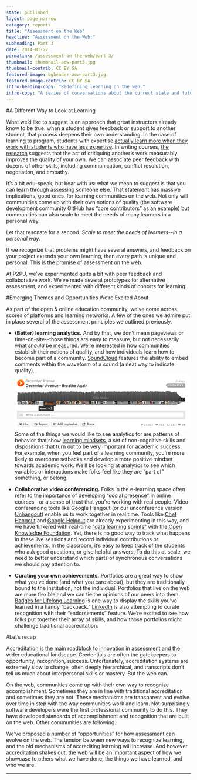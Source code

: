 ```yaml
---
state: published
layout: page_narrow
category: reports
title: "Assessment on the Web" 
headline: "Assessment on the Web:" 
subheading: Part 3
date: 2014-01-22
permalink: /assessment-on-the-web/part-3/
thumbnail: thumbnail-aow-part3.jpg
thumbnail-contrib: CC BY SA
featured-image: bgheader-aow-part3.jpg
featured-image-contrib: CC BY SA
intro-heading-copy: "Redefining learning on the web."
intro-copy: "A series of conversations about the current state and future of learning online. Brought to you by the folks at Peer 2 Peer University."
---
```


#A Different Way to Look at Learning

What we’d like to suggest is an approach that great instructors already know to be true: when a 
student gives feedback or support to another student, that process deepens their own 
understanding. In the case of learning to program, students with expertise [actually learn more 
when they work with students who have less expertise](https://dl.dropboxusercontent.com/u/12828081/Assessment%20for%20the%20Web/de%20Faria%2C%20Forming%20Groups.pdf). In writing courses, 
[the research](https://dl.dropboxusercontent.com/u/12828081/Assessment%20for%20the%20Web/1170598-Topping.pdf)
suggests that the act of critiquing another’s work measurably improves the quality 
of your own. We can associate peer feedback with dozens of other skills, 
including communication, conflict resolution, negotiation, and empathy.

It’s a bit edu-speak, but bear with us: what we mean to suggest is that you can learn through 
assessing someone else. That statement has massive implications, good ones, 
for learning communities on the web. Not only will communities come up with their own notions of
 quality (the software development community GitHub has “core contributors” as an example) but 
 communities can also scale to meet the needs of many learners in a personal way.
 
Let that resonate for a second. *Scale to meet the needs of learners--in a personal way*.

If we recognize that problems might have several answers, and feedback on your project extends 
your own learning, then every path is unique and personal. This is the promise of assessment on 
the web.

At P2PU, we’ve experimented quite a bit with peer feedback and collaborative work. We’ve made 
several prototypes for alternative assessment, and experimented with different kinds of cohorts 
for learning.

#Emerging Themes and Opportunities We’re Excited About

As part of the open & online education community, we’ve come across scores of platforms and 
learning networks. A few of the ones we admire put in place several of the assessment principles
 we outlined previously.
 
* **(Better) learning analytics.**
And by that, we don’t mean pageviews or time-on-site--those things are easy to measure, 
but not necessarily [what *should* be measured](http://info.p2pu.org/2012/12/09/analytics-and-the-art-of-learning/). We’re interested in how communities establish 
their notions of quality, and how individuals learn how to become part of a community. 
[SoundCloud](https://soundcloud.com/) features the ability to embed comments within the waveform 
of a sound (a neat way to 
indicate quality).
![Screengrab SoundCloud, CC BY SA](/img/content/aow/soundcloud.png "SoundCloud screen, CC BY SA")
Some of the things we would like to see analytics for are patterns of behavior
 that show [learning mindsets](http://www.hewlett.org/uploads/documents/Academic_Mindsets_as_a_Critical_Component_of_Deeper_Learning_CAMILLE_FARRINGTON_April_20_2013.pdf), 
 a set of non-cognitive skills and dispositions that turn out to be very important for academic 
 success. For example, when you feel part of a learning community, you’re more likely to overcome
  setbacks and develop a more positive mindset towards academic work. We’ll be looking at 
  analytics to see which variables or interactions make folks feel like they are “part of” 
  something, or belong.
  
* **Collaborative video conferencing.**
Folks in the e-learning space often refer to the importance of developing [“social presence”](http://en.wikipedia.org/wiki/Community_of_inquiry)
 in online courses--or a sense of trust that you’re working with real people. Video conferencing 
 tools like Google Hangout (or our unconference version [Unhangout](https://unhangout.media.mit.edu/)) enable us to work together in
  real time. Tools like [Chef Hangout](http://www.chefhangout.com/) and [Google Helpout](https://helpouts.google.com/home)
are already experimenting in this way, and we have tinkered with real-time ["data learning 
sprints"](http://info.p2pu.org/2013/11/20/data-explorer-mission-recap/) with the [Open Knowledge 
Foundation](http://us.okfn.org/). Yet, there is no good way to track what happens in these live 
sessions and record individual contributions or achievements. In the classroom, 
it’s easy to keep track of the students who ask good questions, or give helpful answers. To do 
this at scale, we need to better understand which parts of synchronous conversations we should 
pay attention to.

* **Curating your own achievements.**
Portfolios are a great way to show what you’ve done (and what you care about), 
but they are traditionally bound to the institution, not the individual. Portfolios that live on
 the web are more flexible and we can tie the opinions of our peers into them. [Badges for 
 Lifelong Learning](http://www.hastac.org/groups/badges-lifelong-learning) is one way to display 
 the skills you’ve learned in a handy “backpack.” [LinkedIn](https://www.linkedin.com/) is also 
 attempting to curate recognition with their “endorsements” feature. We’re excited to see how 
 folks put together their array of skills, and how those portfolios might challenge traditional 
 accreditation.
 
#Let’s recap

Accreditation is the main roadblock to innovation in assessment and the wider educational 
landscape. Credentials are often the gatekeepers to opportunity, recognition, 
success. Unfortunately, accreditation systems are extremely slow to change, 
often deeply hierarchical, and transcripts don’t tell us much about interpersonal skills or 
mastery. But the web can.

On the web, communities come up with their own way to recognize accomplishment. Sometimes they 
are in line with traditional accreditation and sometimes they are not. These mechanisms are 
transparent and evolve over time in step with the way communities work and learn. Not 
surprisingly software developers were the first professional community to do this. They have 
developed standards of accomplishment and recognition that are built on the web. Other 
communities are following.
 
We’ve proposed a number of “opportunities” for how assessment can evolve on the web. The tension 
between new ways to recognize learning, and the old mechanisms of accrediting learning will 
increase. And however accreditation shakes out, the web will be an important aspect of how we 
showcase to others what we have done, the things we have learned, and who we are.




<hr>
<div class="col-md-12 content">
	<div id="disqus_thread"></div>
	<script type="text/javascript">
		/* * * CONFIGURATION VARIABLES: EDIT BEFORE PASTING INTO YOUR WEBPAGE * * */
		var disqus_shortname = 'assessmentonthewebpart1'; // required: replace example with your forum shortname
		var disqus_url = 'http://reports.p2pu.org/reports/assessment_on_the_web/part_3/';

		/* * * DON'T EDIT BELOW THIS LINE * * */
		(function () {
			var dsq = document.createElement('script');
			dsq.type = 'text/javascript';
			dsq.async = true;
			dsq.src = '//' + disqus_shortname + '.disqus.com/embed.js';
			(document.getElementsByTagName('head')[0] || document.getElementsByTagName('body')[0]).appendChild(dsq);
		})();
	</script>
	<noscript>Please enable JavaScript to view the <a href="http://disqus.com/?ref_noscript">comments powered by
																							 Disqus.</a></noscript>
	<a href="http://disqus.com" class="dsq-brlink">comments powered by <span class="logo-disqus">Disqus</span></a>

</div>
